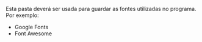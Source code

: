 Esta pasta deverá ser usada para guardar as fontes utilizadas no programa. Por exemplo:
- Google Fonts
- Font Awesome
